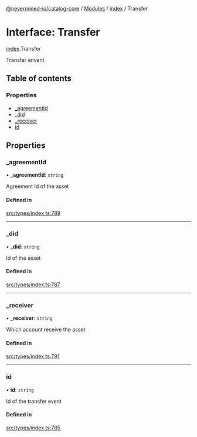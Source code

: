 [@nevermined-io/catalog-core](../README.md) / [Modules](../modules.md) / [index](../modules/index.md) / Transfer

# Interface: Transfer

[index](../modules/index.md).Transfer

Transfer envent

## Table of contents

### Properties

- [\_agreementId](index.Transfer.md#_agreementid)
- [\_did](index.Transfer.md#_did)
- [\_receiver](index.Transfer.md#_receiver)
- [id](index.Transfer.md#id)

## Properties

### \_agreementId

• **\_agreementId**: `string`

Agreement Id of the asset

#### Defined in

[src/types/index.ts:789](https://github.com/nevermined-io/components-catalog/blob/3ad5d63/lib/src/types/index.ts#L789)

___

### \_did

• **\_did**: `string`

Id of the asset

#### Defined in

[src/types/index.ts:787](https://github.com/nevermined-io/components-catalog/blob/3ad5d63/lib/src/types/index.ts#L787)

___

### \_receiver

• **\_receiver**: `string`

Which account receive the asset

#### Defined in

[src/types/index.ts:791](https://github.com/nevermined-io/components-catalog/blob/3ad5d63/lib/src/types/index.ts#L791)

___

### id

• **id**: `string`

Id of the transfer event

#### Defined in

[src/types/index.ts:785](https://github.com/nevermined-io/components-catalog/blob/3ad5d63/lib/src/types/index.ts#L785)
